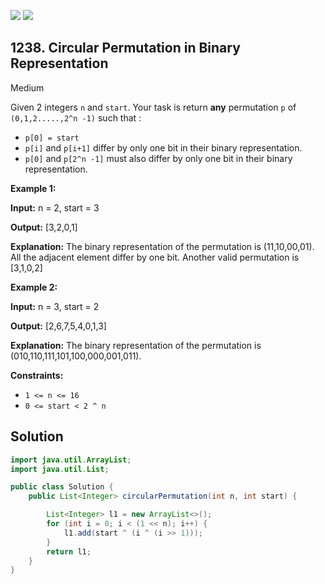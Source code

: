 [![](https://img.shields.io/github/stars/javadev/LeetCode-in-Java?label=Stars&style=flat-square)](https://github.com/javadev/LeetCode-in-Java)
[![](https://img.shields.io/github/forks/javadev/LeetCode-in-Java?label=Fork%20me%20on%20GitHub%20&style=flat-square)](https://github.com/javadev/LeetCode-in-Java/fork)

## 1238\. Circular Permutation in Binary Representation

Medium

Given 2 integers `n` and `start`. Your task is return **any** permutation `p` of `(0,1,2.....,2^n -1)` such that :

*   `p[0] = start`
*   `p[i]` and `p[i+1]` differ by only one bit in their binary representation.
*   `p[0]` and `p[2^n -1]` must also differ by only one bit in their binary representation.

**Example 1:**

**Input:** n = 2, start = 3

**Output:** [3,2,0,1]

**Explanation:** The binary representation of the permutation is (11,10,00,01). All the adjacent element differ by one bit. Another valid permutation is [3,1,0,2]

**Example 2:**

**Input:** n = 3, start = 2

**Output:** [2,6,7,5,4,0,1,3]

**Explanation:** The binary representation of the permutation is (010,110,111,101,100,000,001,011).

**Constraints:**

*   `1 <= n <= 16`
*   `0 <= start < 2 ^ n`

## Solution

```java
import java.util.ArrayList;
import java.util.List;

public class Solution {
    public List<Integer> circularPermutation(int n, int start) {

        List<Integer> l1 = new ArrayList<>();
        for (int i = 0; i < (1 << n); i++) {
            l1.add(start ^ (i ^ (i >> 1)));
        }
        return l1;
    }
}
```